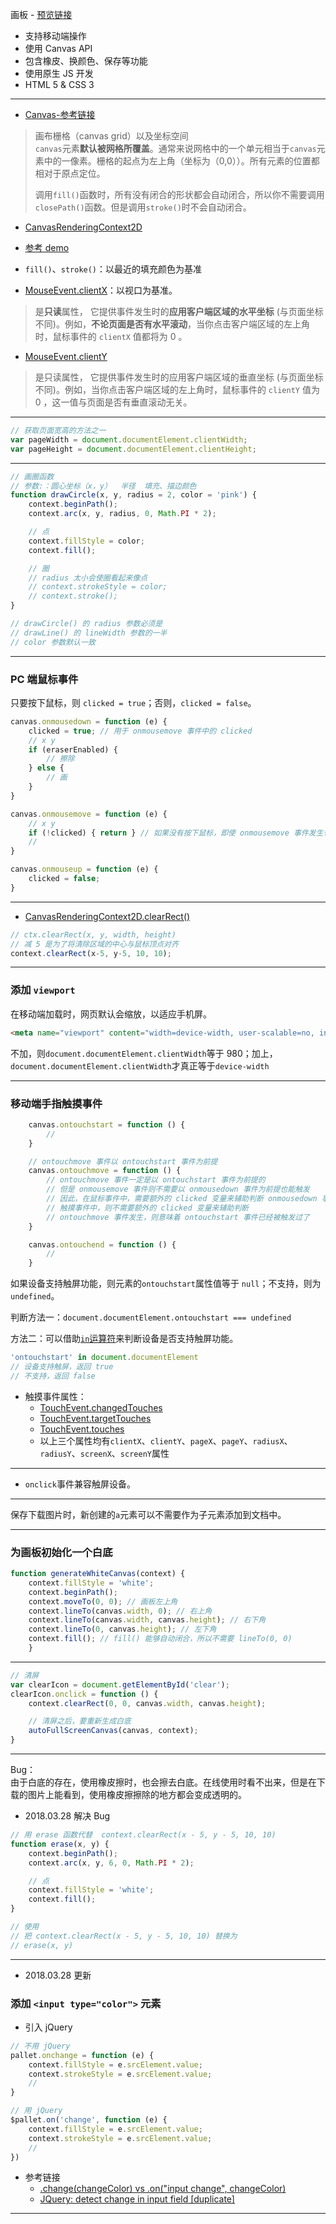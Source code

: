 
画板 - [预览链接](https://hehe1111.github.io/js_demo/canvas-demo/using-canvas-as-canvas/index.html)

- 支持移动端操作
- 使用 Canvas API
- 包含橡皮、换颜色、保存等功能
- 使用原生 JS 开发
- HTML 5 & CSS 3

---

- [Canvas-参考链接](https://developer.mozilla.org/zh-CN/docs/Web/API/Canvas_API/Tutorial/Drawing_shapes)
> 画布栅格（canvas grid）以及坐标空间  
> `canvas`元素**默认被网格所覆盖**。通常来说网格中的一个单元相当于`canvas`元素中的一像素。栅格的起点为左上角（坐标为（0,0））。所有元素的位置都相对于原点定位。
>
> 调用`fill()`函数时，所有没有闭合的形状都会自动闭合，所以你不需要调用`closePath()`函数。但是调用`stroke()`时不会自动闭合。

- [CanvasRenderingContext2D](https://developer.mozilla.org/zh-CN/docs/Web/API/CanvasRenderingContext2D)

- [参考 demo](https://github.com/hehe1111/js_demo/blob/master/js30/08%20-%20Fun%20with%20HTML5%20Canvas/README.md)

- `fill()`、`stroke()`：以最近的填充颜色为基准

- [MouseEvent.clientX](https://developer.mozilla.org/zh-CN/docs/Web/API/MouseEvent/clientX)：以视口为基准。
> 是**只读**属性， 它提供事件发生时的**应用客户端区域的水平坐标** (与页面坐标不同)。例如，**不论页面是否有水平滚动**，当你点击客户端区域的左上角时，鼠标事件的 `clientX` 值都将为 0 。
- [MouseEvent.clientY](https://developer.mozilla.org/zh-CN/docs/Web/API/MouseEvent/clientY)
> 是只读属性， 它提供事件发生时的应用客户端区域的垂直坐标 (与页面坐标不同)。例如，当你点击客户端区域的左上角时，鼠标事件的 `clientY` 值为 0 ，这一值与页面是否有垂直滚动无关。

---

```javascript
// 获取页面宽高的方法之一
var pageWidth = document.documentElement.clientWidth;
var pageHeight = document.documentElement.clientHeight;
```

---

```javascript
// 画圈函数
// 参数:：圆心坐标（x，y）  半径  填充、描边颜色
function drawCircle(x, y, radius = 2, color = 'pink') {
    context.beginPath();
    context.arc(x, y, radius, 0, Math.PI * 2);

    // 点
    context.fillStyle = color;
    context.fill();

    // 圈
    // radius 太小会使圈看起来像点
    // context.strokeStyle = color;
    // context.stroke();
}

// drawCircle() 的 radius 参数必须是
// drawLine() 的 lineWidth 参数的一半
// color 参数默认一致
```

---

### PC 端鼠标事件
只要按下鼠标，则 `clicked = true`；否则，`clicked = false`。
```javascript
canvas.onmousedown = function (e) {
    clicked = true; // 用于 onmousemove 事件中的 clicked
    // x y
    if (eraserEnabled) {
        // 擦除
    } else {
        // 画
    }
}

canvas.onmousemove = function (e) {
    // x y
    if (!clicked) { return } // 如果没有按下鼠标，即使 onmousemove 事件发生也不执行擦除功能
    //
}

canvas.onmouseup = function (e) {
    clicked = false;
}
```

---

- [CanvasRenderingContext2D.clearRect()](https://developer.mozilla.org/zh-CN/docs/Web/API/CanvasRenderingContext2D/clearRect)
```javascript
// ctx.clearRect(x, y, width, height)
// 减 5 是为了将清除区域的中心与鼠标顶点对齐
context.clearRect(x-5, y-5, 10, 10);
```

---

### 添加 `viewport`
在移动端加载时，网页默认会缩放，以适应手机屏。

```html
<meta name="viewport" content="width=device-width, user-scalable=no, initial-scale=1.0, maximum-scale=1.0, minimum-scale=1.0">
```
不加，则`document.documentElement.clientWidth`等于 980；加上，`document.documentElement.clientWidth`才真正等于`device-width`

---

### 移动端手指触摸事件
```javascript
    canvas.ontouchstart = function () {
        //
    }

    // ontouchmove 事件以 ontouchstart 事件为前提
    canvas.ontouchmove = function () {
        // ontouchmove 事件一定是以 ontouchstart 事件为前提的
        // 但是 onmousemove 事件则不需要以 onmousedown 事件为前提也能触发
        // 因此，在鼠标事件中，需要额外的 clicked 变量来辅助判断 onmousedown 事件是否发生
        // 触摸事件中，则不需要额外的 clicked 变量来辅助判断
        // ontouchmove 事件发生，则意味着 ontouchstart 事件已经被触发过了
    }

    canvas.ontouchend = function () {
        //
    }
```

如果设备支持触屏功能，则元素的`ontouchstart`属性值等于 `null`；不支持，则为 `undefined`。

判断方法一：`document.documentElement.ontouchstart === undefined`

方法二：可以借助[`in`运算符](http://javascript.ruanyifeng.com/grammar/object.html#toc10)来判断设备是否支持触屏功能。
```javascript
'ontouchstart' in document.documentElement
// 设备支持触屏，返回 true
// 不支持，返回 false
```

- 触摸事件属性：
    - [TouchEvent.changedTouches](https://developer.mozilla.org/zh-CN/docs/Web/API/TouchEvent/changedTouches)
    - [TouchEvent.targetTouches](https://developer.mozilla.org/zh-CN/docs/Web/API/TouchEvent/targetTouches)
    - [TouchEvent.touches](https://developer.mozilla.org/zh-CN/docs/Web/API/TouchEvent/touches)
    - 以上三个属性均有`clientX`、`clientY`、`pageX`、`pageY`、`radiusX`、`radiusY`、`screenX`、`screenY`属性

---

- `onclick`事件兼容触屏设备。


---

保存下载图片时，新创建的`a`元素可以不需要作为子元素添加到文档中。

---

### 为画板初始化一个白底
```javascript
function generateWhiteCanvas(context) {
    context.fillStyle = 'white';
    context.beginPath();
    context.moveTo(0, 0); // 画板左上角
    context.lineTo(canvas.width, 0); // 右上角
    context.lineTo(canvas.width, canvas.height); // 右下角
    context.lineTo(0, canvas.height); // 左下角
    context.fill(); // fill() 能够自动闭合，所以不需要 lineTo(0, 0)
    }
```

---

```javascript
// 清屏
var clearIcon = document.getElementById('clear');
clearIcon.onclick = function () {
    context.clearRect(0, 0, canvas.width, canvas.height);

    // 清屏之后，要重新生成白底
    autoFullScreenCanvas(canvas, context);
}
```

---

Bug：  
由于白底的存在，使用橡皮擦时，也会擦去白底。在线使用时看不出来，但是在下载的图片上能看到，使用橡皮擦擦除的地方都会变成透明的。

- 2018.03.28 解决 Bug

```javascript
// 用 erase 函数代替  context.clearRect(x - 5, y - 5, 10, 10)
function erase(x, y) {
    context.beginPath();
    context.arc(x, y, 6, 0, Math.PI * 2);

    // 点
    context.fillStyle = 'white';
    context.fill();
}

// 使用
// 把 context.clearRect(x - 5, y - 5, 10, 10) 替换为
// erase(x, y)
```

---

- 2018.03.28 更新

### 添加 `<input type="color">` 元素

- 引入 jQuery 

```javascript
// 不用 jQuery
pallet.onchange = function (e) {
    context.fillStyle = e.srcElement.value;
    context.strokeStyle = e.srcElement.value;
    //
}

// 用 jQuery
$pallet.on('change', function (e) {
    context.fillStyle = e.srcElement.value;
    context.strokeStyle = e.srcElement.value;
    //
})
```

- 参考链接
    - [.change(changeColor) vs .on("input change", changeColor)](https://teamtreehouse.com/community/changechangecolor-vs-oninput-change-changecolor)
    - [JQuery: detect change in input field [duplicate]
](https://stackoverflow.com/questions/12797700/jquery-detect-change-in-input-field)

---
